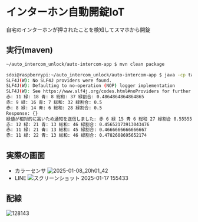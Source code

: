 # インターホン自動開錠IoT
自宅のインターホンが押されたことを検知してスマホから開錠

## 実行(maven)
```bash
~/auto_intercom_unlock/auto-intercom-app $ mvn clean package
```

```bash
sdoi@raspberrypi:~/auto_intercom_unlock/auto-intercom-app $ java -cp target/auto-intercom-app-1.0-SNAPSHOT.jar xyz.sdoi.App
SLF4J(W): No SLF4J providers were found.
SLF4J(W): Defaulting to no-operation (NOP) logger implementation
SLF4J(W): See https://www.slf4j.org/codes.html#noProviders for further details.
赤: 11 緑: 18 青: 8 総和: 37 緑割合: 0.4864864864864865
赤: 9 緑: 16 青: 7 総和: 32 緑割合: 0.5
赤: 8 緑: 14 青: 6 総和: 28 緑割合: 0.5
Response: {}
緑値が相対的に高いため通知を送信しました: 赤 6 緑 15 青 6 総和 27 緑割合 0.5555555555555556
赤: 12 緑: 21 青: 13 総和: 46 緑割合: 0.45652173913043476
赤: 11 緑: 21 青: 13 総和: 45 緑割合: 0.4666666666666667
赤: 11 緑: 22 青: 13 総和: 46 緑割合: 0.4782608695652174
```

## 実際の画面

- カラーセンサ
![2025-01-08_20h01_42](https://github.com/user-attachments/assets/2e6757e5-7346-4c44-add4-489e439228ec)
- LINE
![スクリーンショット 2025-01-17 155433](https://github.com/user-attachments/assets/b2b7f623-7d89-43a3-b425-6e647c049e51)


## 配線
![128143](https://github.com/user-attachments/assets/02bb864e-83f3-4173-a825-2ff025f65ff5)
